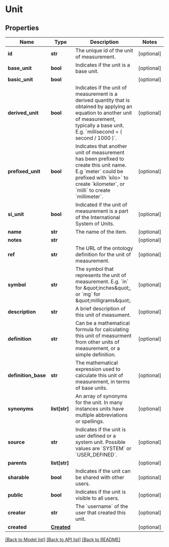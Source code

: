 # Unit

## Properties
Name | Type | Description | Notes
------------ | ------------- | ------------- | -------------
**id** | **str** | The unique id of the unit of measurement. | [optional] 
**base_unit** | **bool** | Indicates if the unit is a base unit. | [optional] 
**basic_unit** | **bool** |  | [optional] 
**derived_unit** | **bool** | Indicates if the unit of measurement is a derived quantity that is obtained by applying an equation to another unit of measurement, typically a base unit. E.g. &#x60;millisecond &#x3D; ( second / 1000 )&#x60;. | [optional] 
**prefixed_unit** | **bool** | Indicates that another unit of measurement has been prefixed to create this unit name. E.g &#x60;meter&#x60; could be prefixed with &#x60;kilo&gt;&#x60; to create &#x60;kilometer&#x60;, or &#x60;milli&#x60; to create &#x60;millimeter&#x60;. | [optional] 
**si_unit** | **bool** | Indicated if the unit of measurement is a part of the International System of Units. | [optional] 
**name** | **str** | The name of the item. | [optional] 
**notes** | **str** |  | [optional] 
**ref** | **str** | The URL of the ontology definition for the unit of measurement. | [optional] 
**symbol** | **str** | The symbol that represents the unit of measurement. E.g. &#x60;in&#x60; for \&quot;inches\&quot;, or &#x60;mg&#x60; for \&quot;milligrams\&quot;. | [optional] 
**description** | **str** | A brief description of this unit of measument. | [optional] 
**definition** | **str** | Can be a mathematical formula for calculating this unit of measurment from other units of measurement, or a simple definition. | [optional] 
**definition_base** | **str** | The mathematical expression used to calculate this unit of measurement, in terms of base units. | [optional] 
**synonyms** | **list[str]** | An array of synonyms for the unit. In many instances units have multiple abbreviations or spellings. | [optional] 
**source** | **str** | Indicates if the unit is user defined or a system unit. Possible values are &#x60;SYSTEM&#x60; or &#x60;USER_DEFINED&#x60;. | [optional] 
**parents** | **list[str]** |  | [optional] 
**sharable** | **bool** | Indicates if the unit can be shared with other users. | [optional] 
**public** | **bool** | Indicates if the unit is visible to all users. | [optional] 
**creator** | **str** | The &#x60;username&#x60; of the user that created this unit. | [optional] 
**created** | [**Created**](Created.md) |  | [optional] 

[[Back to Model list]](../README.md#documentation-for-models) [[Back to API list]](../README.md#documentation-for-api-endpoints) [[Back to README]](../README.md)

